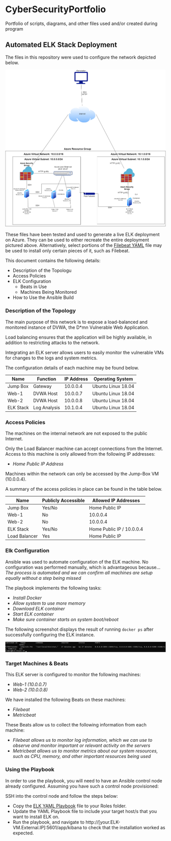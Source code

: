 # CyberSecurityPortfolio
Portfolio of scripts, diagrams, and other files used and/or created during program

## Automated ELK Stack Deployment

The files in this repository were used to configure the network depicted below.

![TODO: Update the path with the name of your diagram](Images/AzureDiagram.png)

These files have been tested and used to generate a live ELK deployment on Azure. They can be used to either recreate the entire deployment pictured above. Alternatively, select portions of the [Filebeat YAML](Ansible/filebeat-playbook.yml) file may be used to install only certain pieces of it, such as Filebeat.

This document contains the following details:
- Description of the Topologu
- Access Policies
- ELK Configuration
  - Beats in Use
  - Machines Being Monitored
- How to Use the Ansible Build


### Description of the Topology

The main purpose of this network is to expose a load-balanced and monitored instance of DVWA, the D*mn Vulnerable Web Application.

Load balancing ensures that the application will be highly available, in addition to restricting attacks to the network.

Integrating an ELK server allows users to easily monitor the vulnerable VMs for changes to the logs and system metrics.


The configuration details of each machine may be found below.

| Name     | Function    | IP Address | Operating System     |
|----------|-------------|------------|----------------------|
| Jump Box | Gateway     | 10.0.0.4   | Ubuntu Linux 18.04   |
| Web-1    | DVWA Host   | 10.0.0.7   | Ubuntu Linux 18.04   |
| Web-2    | DVWA Host   | 10.0.0.8   | Ubuntu Linux 18.04   |
| ELK Stack| Log Analysis| 10.1.0.4   | Ubuntu Linux 18.04   |

### Access Policies

The machines on the internal network are not exposed to the public Internet. 

Only the Load Balancer machine can accept connections from the Internet. Access to this machine is only allowed from the following IP addresses:
- _Home Public IP Address_

Machines within the network can only be accessed by the Jump-Box VM (10.0.0.4).

A summary of the access policies in place can be found in the table below.

| Name         | Publicly Accessible | Allowed IP Addresses        |
|--------------|---------------------|-----------------------------|
| Jump Box     | Yes/No              | Home Public IP              |
| Web-1        | No                  | 10.0.0.4                    |
| Web-2        | No                  | 10.0.0.4                    |
| ELK Stack    | Yes/No              | Home Public IP / 10.0.0.4   |
| Load Balancer| Yes                 | Home Public IP              |

### Elk Configuration

Ansible was used to automate configuration of the ELK machine. No configuration was performed manually, which is advantageous because...<br />
_The process is automated and we can confirm all machines are setup equally without a step being missed_

The playbook implements the following tasks:<br />
- _Install Docker_<br />
- _Allow system to use more memory_<br />
- _Download ELK container_<br />
- _Start ELK container_<br />
- _Make sure container starts on system boot/reboot_

The following screenshot displays the result of running `docker ps` after successfully configuring the ELK instance.

![TODO: Update the path with the name of your screenshot of docker ps output](Images/docker_ps_output.png)

### Target Machines & Beats
This ELK server is configured to monitor the following machines:<br />
- _Web-1 (10.0.0.7)_<br />
- _Web-2 (10.0.0.8)_<br />

We have installed the following Beats on these machines:<br />
- _Filebeat_<br />
- _Metricbeat_<br />

These Beats allow us to collect the following information from each machine:<br />
- _Filebeat allows us to monitor log information, which we can use to observe and monitor important or relevant activity on the servers_<br />
- _Metricbeat allows us to monitor metrics about our system resources, such as CPU, memory, and other important resources being used_<br />


### Using the Playbook
In order to use the playbook, you will need to have an Ansible control node already configured. Assuming you have such a control node provisioned: 

SSH into the control node and follow the steps below:
- Copy the [ELK YAML Playbook](Ansible/elk_setup.yml) file to your Roles folder.
- Update the YAML Playbook file to include your target host/s that you want to install ELK on.
- Run the playbook, and navigate to http://[your.ELK-VM.External.IP]:5601/app/kibana to check that the installation worked as expected.

